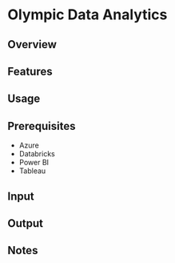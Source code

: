 # Olympic Data Analytics

## Overview

## Features

## Usage

## Prerequisites
- Azure
- Databricks
- Power BI
- Tableau

## Input

## Output

## Notes
